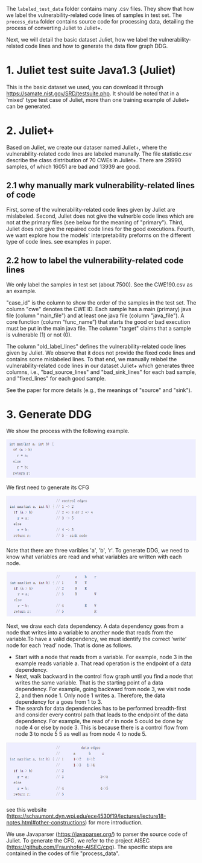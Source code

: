 The `labeled_test_data` folder contains many .csv files. They show that how we label the vulnerability-related code lines of samples in test set.
The `process_data` folder contains source code for processing data, detailing the process of converting Juliet to Juliet+.

Next, we will detail the basic dataset Juliet, how we label the vulnerability-related code lines and how to generate the data flow graph DDG.

# 1. Juliet test suite Java1.3 (Juliet)
  This is the basic dataset we used, you can download it through https://samate.nist.gov/SRD/testsuite.php. It should be noted that in a 'mixed' type test case of         Juliet, more than one training example of Juliet+ can be generated.

# 2. Juliet+
  Based on Juliet, we create our dataser named Juliet+, where the vulnerability-related code lines are labeled manunally. The file statistic.csv describe the class         distribution of 70 CWEs in Juliet+. There are 29990 samples, of which 16051 are bad and 13939 are good.
## 2.1 why manually mark vulnerability-related lines of code
   First, some of the vulnerability-related code lines given by Juliet are mislabeled. Second, Juliet does not give the vulnerble code lines which are not at the primary    files (see below for the meaning of "primary"). Third, Juliet does not give the repaired code lines for the good executions. Fourth, we want explore how the models'      interpretability preforms on the different type of code lines. see examples in paper.
## 2.2 how to label the vulnerability-related code lines
   We only label the samples in test set (about 7500). See the CWE190.csv as an example.
   
   "case_id" is the column to show the order of the samples in the test set. The column "cwe" denotes the CWE ID. Each sample has a main (primary) java file (column      "main_file") and at least one java file (column "java_file"). A core function (column “func_name”) that starts the good or bad execution must be put in the main        java file. The column "target" claims that a sample is vulnerable (1) or not (0).
   
   The column "old_label_lines" defines the vulnerability-related code lines given by Juliet. We observe that it does not provide the fixed code lines and contains        some mislabeled lines. To that end, we manually relabel the vulnerability-related code lines in our dataset Juliet+ which generates three columns, i.e.,             "bad_source_lines" and "bad_sink_lines" for each bad sample, and "fixed_lines" for each good sample. 
   
   See the paper for more details (e.g., the meanings of "source" and "sink").

# 3. Generate DDG
  We show the process with the following example.
  
  ![image](https://github.com/Ng13oTy/Interpretability/blob/main/Preprocess/pictures/example.PNG)
  
  We first need to generate its CFG
  
  ![image](https://github.com/Ng13oTy/Interpretability/blob/main/Preprocess/pictures/ctr.PNG)
  
  Note that there are three varibles 'a', 'b', 'r'. To generate DDG, we need to know what variables are read and what variables are written with each node.
  
  ![image](https://github.com/Ng13oTy/Interpretability/blob/main/Preprocess/pictures/wr.PNG)
  
  Next, we draw each data dependency. A data dependency goes from a node that writes into a variable to another node that reads from the variable.To have a valid dependency, we must identify the correct ‘write’ node for each ‘read’ node. That is done as follows.
  
  * Start with a node that reads from a variable. For example, node 3 in the example reads variable a. That read operation is the endpoint of a data dependency.
  * Next, walk backward in the control flow graph until you find a node that writes the same variable. That is the starting point of a data dependency. For example, going backward from node 3, we visit node 2, and then node 1. Only node 1 writes a. Therefore, the data dependency for a goes from 1 to 3.
  * The search for data dependencies has to be performed breadth-first and consider every control path that leads to the endpoint of the data dependency. For example, the read of r in node 5 could be done by node 4 or else by node 3. This is because there is a control flow from node 3 to node 5 5 as well as from node 4 to node 5.
  
  ![image](https://github.com/Ng13oTy/Interpretability/blob/main/Preprocess/pictures/dfg.PNG)
  
  see this website (https://schaumont.dyn.wpi.edu/ece4530f19/lectures/lecture18-notes.html#other-constructions) for more introduction.
  
  We use Javaparser (https://javaparser.org/) to parser the source code of Juliet. To generate the CFG, we refer to the project AISEC (https://github.com/Fraunhofer-AISEC/cpg). The specific steps are contained in the codes of file "process_data".



 
